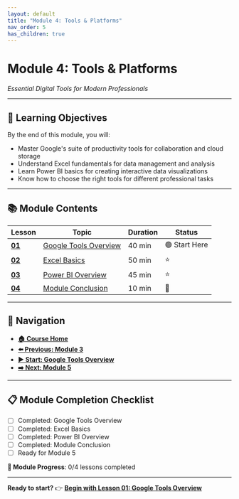 ```yaml
---
layout: default
title: "Module 4: Tools & Platforms"
nav_order: 5
has_children: true
---
```


# Module 4: Tools & Platforms
*Essential Digital Tools for Modern Professionals*

---

## 🎯 **Learning Objectives**
By the end of this module, you will:
- Master Google's suite of productivity tools for collaboration and cloud storage
- Understand Excel fundamentals for data management and analysis
- Learn Power BI basics for creating interactive data visualizations
- Know how to choose the right tools for different professional tasks

---

## 📚 **Module Contents**

| Lesson | Topic | Duration | Status |
|--------|-------|----------|---------|
| **[01](intro_to_google_tools.md)** | [Google Tools Overview](intro_to_google_tools.md) | 40 min | 🟢 Start Here |
| **[02](basics_of_excel.md)** | [Excel Basics](basics_of_excel.md) | 50 min | ⭐ |
| **[03](overview_of_powerbi.md)** | [Power BI Overview](overview_of_powerbi.md) | 45 min | ⭐ |
| **[04](course_conclusion.md)** | [Module Conclusion](course_conclusion.md) | 10 min | 🎯 |

---

## 🧭 **Navigation**
- **[🏠 Course Home](../README.md)**
- **[⬅️ Previous: Module 3](../03_customer_service_and_crm/)**
- **[▶️ Start: Google Tools Overview](intro_to_google_tools.md)**
- **[➡️ Next: Module 5](../05_soft_skills/)**

---

## 📋 **Module Completion Checklist**
- [ ] Completed: Google Tools Overview
- [ ] Completed: Excel Basics  
- [ ] Completed: Power BI Overview
- [ ] Completed: Module Conclusion
- [ ] Ready for Module 5

**🎉 Module Progress**: 0/4 lessons completed

---

**Ready to start?** 👉 **[Begin with Lesson 01: Google Tools Overview](intro_to_google_tools.md)**